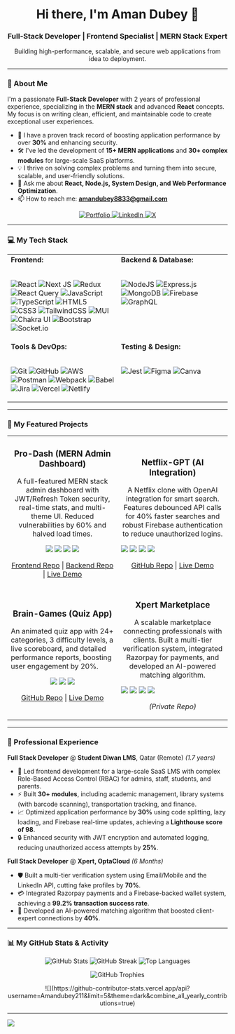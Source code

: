 <div align="center">
  <h1>Hi there, I'm Aman Dubey 👋</h1>
  <h3>Full-Stack Developer | Frontend Specialist | MERN Stack Expert</h3>
  <p>Building high-performance, scalable, and secure web applications from idea to deployment.</p>
</div>

---

### 💫 About Me

I'm a passionate **Full-Stack Developer** with 2 years of professional experience, specializing in the **MERN stack** and advanced **React** concepts. My focus is on writing clean, efficient, and maintainable code to create exceptional user experiences.

- 🚀 I have a proven track record of boosting application performance by over **30%** and enhancing security.
- 🛠️ I've led the development of **15+ MERN applications** and **30+ complex modules** for large-scale SaaS platforms.
- 💡 I thrive on solving complex problems and turning them into secure, scalable, and user-friendly solutions.
- 💬 Ask me about **React, Node.js, System Design, and Web Performance Optimization**.
- 📫 How to reach me: **amandubey8833@gmail.com**

<p align="center">
  <a href="https://amandubey.netlify.app/" target="_blank">
    <img src="https://img.shields.io/badge/Portfolio-000000?style=for-the-badge&logo=firefox&logoColor=#FF7139" alt="Portfolio"/>
  </a>
  <a href="https://www.linkedin.com/in/profile-amandubey/" target="_blank">
    <img src="https://img.shields.io/badge/LinkedIn-0077B5?style=for-the-badge&logo=linkedin&logoColor=white" alt="LinkedIn"/>
  </a>
  <a href="https://x.com/AmanDub97115331" target="_blank">
    <img src="https://img.shields.io/badge/X-000000?style=for-the-badge&logo=x&logoColor=white" alt="X"/>
  </a>
</p>

---

### 💻 My Tech Stack

<table>
  <tr>
    <td valign="top" width="50%">
      <strong>Frontend:</strong>
      <br><br>
      <p>
        <img src="https://img.shields.io/badge/react-%2320232a.svg?style=for-the-badge&logo=react&logoColor=%2361DAFB" alt="React"/>
        <img src="https://img.shields.io/badge/Next-black?style=for-the-badge&logo=next.js&logoColor=white" alt="Next JS"/>
        <img src="https://img.shields.io/badge/redux-%23593d88.svg?style=for-the-badge&logo=redux&logoColor=white" alt="Redux"/>
        <img src="https://img.shields.io/badge/-React%20Query-FF4154?style=for-the-badge&logo=react%20query&logoColor=white" alt="React Query"/>
        <img src="https://img.shields.io/badge/javascript-%23323330.svg?style=for-the-badge&logo=javascript&logoColor=%23F7DF1E" alt="JavaScript"/>
        <img src="https://img.shields.io/badge/typescript-%23007ACC.svg?style=for-the-badge&logo=typescript&logoColor=white" alt="TypeScript"/>
        <img src="https://img.shields.io/badge/html5-%23E34F26.svg?style=for-the-badge&logo=html5&logoColor=white" alt="HTML5"/>
        <img src="https://img.shields.io/badge/css3-%231572B6.svg?style=for-the-badge&logo=css3&logoColor=white" alt="CSS3"/>
        <img src="https://img.shields.io/badge/tailwindcss-%2338B2AC.svg?style=for-the-badge&logo=tailwind-css&logoColor=white" alt="TailwindCSS"/>
        <img src="https://img.shields.io/badge/MUI-%230081CB.svg?style=for-the-badge&logo=mui&logoColor=white" alt="MUI"/>
        <img src="https://img.shields.io/badge/chakra-%234ED1C5.svg?style=for-the-badge&logo=chakraui&logoColor=white" alt="Chakra UI"/>
        <img src="https://img.shields.io/badge/bootstrap-%238511FA.svg?style=for-the-badge&logo=bootstrap&logoColor=white" alt="Bootstrap"/>
        <img src="https://img.shields.io/badge/Socket.io-black?style=for-the-badge&logo=socket.io&badgeColor=010101" alt="Socket.io"/>
      </p>
    </td>
    <td valign="top" width="50%">
      <strong>Backend & Database:</strong>
      <br><br>
      <p>
        <img src="https://img.shields.io/badge/node.js-6DA55F?style=for-the-badge&logo=node.js&logoColor=white" alt="NodeJS"/>
        <img src="https://img.shields.io/badge/express.js-%23404d59.svg?style=for-the-badge&logo=express&logoColor=%2361DAFB" alt="Express.js"/>
        <img src="https://img.shields.io/badge/MongoDB-%234ea94b.svg?style=for-the-badge&logo=mongodb&logoColor=white" alt="MongoDB"/>
        <img src="https://img.shields.io/badge/firebase-%23039BE5.svg?style=for-the-badge&logo=firebase" alt="Firebase"/>
        <img src="https://img.shields.io/badge/-GraphQL-E10098?style=for-the-badge&logo=graphql&logoColor=white" alt="GraphQL"/>
      </p>
    </td>
  </tr>
  <tr>
    <td valign="top" width="50%">
      <strong>Tools & DevOps:</strong>
      <br><br>
      <p>
        <img src="https://img.shields.io/badge/git-%23F05033.svg?style=for-the-badge&logo=git&logoColor=white" alt="Git"/>
        <img src="https://img.shields.io/badge/github-%23121011.svg?style=for-the-badge&logo=github&logoColor=white" alt="GitHub"/>
        <img src="https://img.shields.io/badge/AWS-%23FF9900.svg?style=for-the-badge&logo=amazon-aws&logoColor=white" alt="AWS"/>
        <img src="https://img.shields.io/badge/Postman-FF6C37?style=for-the-badge&logo=postman&logoColor=white" alt="Postman"/>
        <img src="https://img.shields.io/badge/webpack-%238DD6F9.svg?style=for-the-badge&logo=webpack&logoColor=black" alt="Webpack"/>
        <img src="https://img.shields.io/badge/Babel-F9DC3e?style=for-the-badge&logo=babel&logoColor=black" alt="Babel"/>
        <img src="https://img.shields.io/badge/jira-%230A0FFF.svg?style=for-the-badge&logo=jira&logoColor=white" alt="Jira"/>
        <img src="https://img.shields.io/badge/vercel-%23000000.svg?style=for-the-badge&logo=vercel&logoColor=white" alt="Vercel"/>
        <img src="https://img.shields.io/badge/netlify-%23000000.svg?style=for-the-badge&logo=netlify&logoColor=#00C7B7" alt="Netlify"/>
      </p>
    </td>
    <td valign="top" width="50%">
      <strong>Testing & Design:</strong>
      <br><br>
      <p>
        <img src="https://img.shields.io/badge/Jest-C21325?style=for-the-badge&logo=jest&logoColor=white" alt="Jest"/>
        <img src="https://img.shields.io/badge/figma-%23F24E1E.svg?style=for-the-badge&logo=figma&logoColor=white" alt="Figma"/>
        <img src="https://img.shields.io/badge/Canva-%2300C4CC.svg?style=for-the-badge&logo=Canva&logoColor=white" alt="Canva"/>
      </p>
    </td>
  </tr>
</table>

---

### 🚀 My Featured Projects

<table>
  
  <tr>
    <td width="50%">
      <h3 align="center">Pro-Dash (MERN Admin Dashboard)</h3>
      <p align="center">A full-featured MERN stack admin dashboard with JWT/Refresh Token security, real-time stats, and multi-theme UI. Reduced vulnerabilities by 60% and halved load times.</p>
      <p align="center">
        <img src="https://img.shields.io/badge/React-20232A?style=for-the-badge&logo=react&logoColor=61DAFB" />
        <img src="https://img.shields.io/badge/Node.js-339933?style=for-the-badge&logo=nodedotjs&logoColor=white" />
        <img src="https://img.shields.io/badge/Redux-593D88?style=for-the-badge&logo=redux&logoColor=white" />
        <img src="https://img.shields.io/badge/Chakra%20UI-319795?style=for-the-badge&logo=chakraui&logoColor=white" />
      </p>
      <p align="center">
        <a href="[LINK_TO_FRONTEND_REPO]" target="_blank">Frontend Repo</a> |
        <a href="[LINK_TO_BACKEND_REPO]" target="_blank">Backend Repo</a> |
        <a href="[LINK_TO_LIVE_DEMO]" target="_blank">Live Demo</a>
      </p>
    </td>
    <td width="50%">
      <h3 align="center">Netflix-GPT (AI Integration)</h3>
      <p align="center">A Netflix clone with OpenAI integration for smart search. Features debounced API calls for 40% faster searches and robust Firebase authentication to reduce unauthorized logins.</p>
      <p align-center">
        <img src="https://img.shields.io/badge/React-20232A?style=for-the-badge&logo=react&logoColor=61DAFB" />
        <img src="https://img.shields.io/badge/Firebase-FFCA28?style=for-the-badge&logo=firebase&logoColor=black" />
        <img src="https://img.shields.io/badge/OpenAI-412991?style=for-the-badge&logo=openai&logoColor=white" />
        <img src="https://img.shields.io/badge/Tailwind_CSS-38B2AC?style=for-the-badge&logo=tailwind-css&logoColor=white" />
      </p>
      <p align="center">
        <a href="[LINK_TO_REPO]" target="_blank">GitHub Repo</a> |
        <a href="[LINK_TO_LIVE_DEMO]" target="_blank">Live Demo</a>
      </p>
    </td>
  </tr>
  
  <tr>
    <td width="50%">
      <h3 align="center">Brain-Games (Quiz App)</h3>
      <p align-center">An animated quiz app with 24+ categories, 3 difficulty levels, a live scoreboard, and detailed performance reports, boosting user engagement by 20%.</p>
      <p align="center">
        <img src="https://img.shields.io/badge/React-20232A?style=for-the-badge&logo=react&logoColor=61DAFB" />
        <img src="https://img.shields.io/badge/Bootstrap-7952B3?style=for-the-badge&logo=bootstrap&logoColor=white" />
        <img src="https://img.shields.io/badge/Context%20API-000000?style=for-the-badge&logo=react&logoColor=white" />
      </p>
      <p align="center">
        <a href="[LINK_TO_REPO]" target="_blank">GitHub Repo</a> |
        <a href="[LINK_TO_LIVE_DEMO]" target="_blank">Live Demo</a>
      </p>
    </td>
    <td width="50%">
      <h3 align="center">Xpert Marketplace</h3>
      <p align="center">A scalable marketplace connecting professionals with clients. Built a multi-tier verification system, integrated Razorpay for payments, and developed an AI-powered matching algorithm.</p>
      <p align-center">
        <img src="https://img.shields.io/badge/React-20232A?style=for-the-badge&logo=react&logoColor=61DAFB" />
        <img src="https://img.shields.io/badge/Firebase-FFCA28?style=for-the-badge&logo=firebase&logoColor=black" />
        <img src="https://img.shields.io/badge/Redux-593D88?style=for-the-badge&logo=redux&logoColor=white" />
        <img src="https://img.shields.io/badge/Razorpay-02042B?style=for-the-badge&logo=razorpay&logoColor=3395FF" />
      </p>
      <p align="center">
        <em>(Private Repo)</em>
      </p>
    </td>
  </tr>
</table>
<!-- 
  IMPORTANT: You need to replace the [LINK_TO_...] placeholders above with your actual URLs.
-->

---

### 💼 Professional Experience

**Full Stack Developer** @ **Student Diwan LMS**, Qatar (Remote)
*(1.7 years)*
- 🚀 Led frontend development for a large-scale SaaS LMS with complex Role-Based Access Control (RBAC) for admins, staff, students, and parents.
- ⚡ Built **30+ modules**, including academic management, library systems (with barcode scanning), transportation tracking, and finance.
- 📈 Optimized application performance by **30%** using code splitting, lazy loading, and Firebase real-time updates, achieving a **Lighthouse score of 98**.
- 🔒 Enhanced security with JWT encryption and automated logging, reducing unauthorized access attempts by **25%**.

**Full Stack Developer** @ **Xpert, OptaCloud**
*(6 Months)*
- 🛡️ Built a multi-tier verification system using Email/Mobile and the LinkedIn API, cutting fake profiles by **70%**.
- 💳 Integrated Razorpay payments and a Firebase-backed wallet system, achieving a **99.2% transaction success rate**.
- 🧠 Developed an AI-powered matching algorithm that boosted client-expert connections by **40%**.

---

### 📊 My GitHub Stats & Activity

<p align="center">
  <img src="https://github-readme-stats.vercel.app/api?username=Amandubey211&theme=dark&hide_border=false&include_all_commits=true&count_private=true" alt="GitHub Stats" />
  <img src="https://github-readme-streak-stats.herokuapp.com/?user=Amandubey211&theme=dark&hide_border=false" alt="GitHub Streak" />
  <img src="https://github-readme-stats.vercel.app/api/top-langs/?username=Amandubey211&theme=dark&hide_border=false&include_all_commits=true&count_private=true&layout=compact" alt="Top Languages" />
</p>

<p align="center">
  <img src="https://github-profile-trophy.vercel.app/?username=Amandubey211&theme=radical&no-frame=false&no-bg=true&margin-w=4" alt="GitHub Trophies" />
</p>

<p align="center">
  ![](https://github-contributor-stats.vercel.app/api?username=Amandubey211&limit=5&theme=dark&combine_all_yearly_contributions=true)
</p>

---

[![](https://visitcount.itsvg.in/api?id=Amandubey211&icon=5&color=0)](https://visitcount.itsvg.in)
